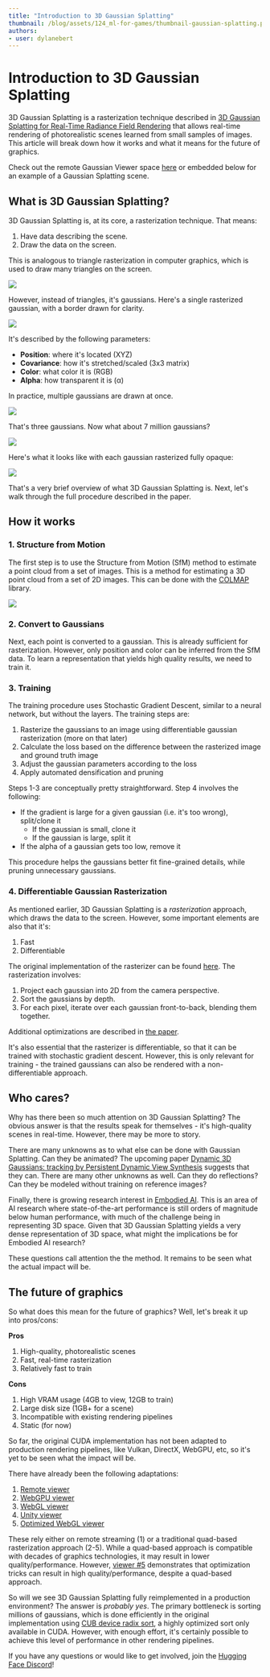 ```yaml
---
title: "Introduction to 3D Gaussian Splatting"
thumbnail: /blog/assets/124_ml-for-games/thumbnail-gaussian-splatting.png
authors:
- user: dylanebert
---
```


<h1>Introduction to 3D Gaussian Splatting</h1>

<!-- {blog_metadata} -->
<!-- {authors} -->


3D Gaussian Splatting is a rasterization technique described in [3D Gaussian Splatting for Real-Time Radiance Field Rendering](https://huggingface.co/papers/2308.04079) that allows real-time rendering of photorealistic scenes learned from small samples of images. This article will break down how it works and what it means for the future of graphics.

Check out the remote Gaussian Viewer space [here](https://huggingface.co/spaces/dylanebert/gaussian-viewer) or embedded below for an example of a Gaussian Splatting scene.

<script type="module" src="https://gradio.s3-us-west-2.amazonaws.com/3.42.0/gradio.js"> </script>
<gradio-app theme_mode="light" space="dylanebert/gaussian-viewer"></gradio-app>

## What is 3D Gaussian Splatting?

3D Gaussian Splatting is, at its core, a rasterization technique. That means:

1. Have data describing the scene.
2. Draw the data on the screen.

This is analogous to triangle rasterization in computer graphics, which is used to draw many triangles on the screen.

![](https://huggingface.co/datasets/huggingface/documentation-images/resolve/main/blog/124_ml-for-games/gaussian/triangle.png)

However, instead of triangles, it's gaussians. Here's a single rasterized gaussian, with a border drawn for clarity.

![](https://huggingface.co/datasets/huggingface/documentation-images/resolve/main/blog/124_ml-for-games/gaussian/single-gaussian.png)

It's described by the following parameters:

- **Position**: where it's located (XYZ)
- **Covariance**: how it's stretched/scaled (3x3 matrix)
- **Color**: what color it is (RGB)
- **Alpha**: how transparent it is (α)

In practice, multiple gaussians are drawn at once.

![](https://huggingface.co/datasets/huggingface/documentation-images/resolve/main/blog/124_ml-for-games/gaussian/three-gaussians.png)

That's three gaussians. Now what about 7 million gaussians?

![](https://huggingface.co/datasets/huggingface/documentation-images/resolve/main/blog/124_ml-for-games/gaussian/bicycle.png)

Here's what it looks like with each gaussian rasterized fully opaque:

![](https://huggingface.co/datasets/huggingface/documentation-images/resolve/main/blog/124_ml-for-games/gaussian/ellipsoids.png)

That's a very brief overview of what 3D Gaussian Splatting is. Next, let's walk through the full procedure described in the paper.

## How it works

### 1. Structure from Motion

The first step is to use the Structure from Motion (SfM) method to estimate a point cloud from a set of images. This is a method for estimating a 3D point cloud from a set of 2D images. This can be done with the [COLMAP](https://colmap.github.io/) library.

![](https://huggingface.co/datasets/huggingface/documentation-images/resolve/main/blog/124_ml-for-games/gaussian/points.png)

### 2. Convert to Gaussians

Next, each point is converted to a gaussian. This is already sufficient for rasterization. However, only position and color can be inferred from the SfM data. To learn a representation that yields high quality results, we need to train it.

### 3. Training

The training procedure uses Stochastic Gradient Descent, similar to a neural network, but without the layers. The training steps are:

1. Rasterize the gaussians to an image using differentiable gaussian rasterization (more on that later)
2. Calculate the loss based on the difference between the rasterized image and ground truth image
3. Adjust the gaussian parameters according to the loss
4. Apply automated densification and pruning

Steps 1-3 are conceptually pretty straightforward. Step 4 involves the following:

- If the gradient is large for a given gaussian (i.e. it's too wrong), split/clone it
  - If the gaussian is small, clone it
  - If the gaussian is large, split it
- If the alpha of a gaussian gets too low, remove it

This procedure helps the gaussians better fit fine-grained details, while pruning unnecessary gaussians.

### 4. Differentiable Gaussian Rasterization

As mentioned earlier, 3D Gaussian Splatting is a *rasterization* approach, which draws the data to the screen. However, some important elements are also that it's:

1. Fast
2. Differentiable

The original implementation of the rasterizer can be found [here](https://github.com/graphdeco-inria/diff-gaussian-rasterization). The rasterization involves:

1. Project each gaussian into 2D from the camera perspective.
2. Sort the gaussians by depth.
3. For each pixel, iterate over each gaussian front-to-back, blending them together.

Additional optimizations are described in [the paper](https://huggingface.co/papers/2308.04079).

It's also essential that the rasterizer is differentiable, so that it can be trained with stochastic gradient descent. However, this is only relevant for training - the trained gaussians can also be rendered with a non-differentiable approach.

## Who cares?

Why has there been so much attention on 3D Gaussian Splatting? The obvious answer is that the results speak for themselves - it's high-quality scenes in real-time. However, there may be more to story.

There are many unknowns as to what else can be done with Gaussian Splatting. Can they be animated? The upcoming paper [Dynamic 3D Gaussians: tracking by Persistent Dynamic View Synthesis](https://arxiv.org/pdf/2308.09713) suggests that they can. There are many other unknowns as well. Can they do reflections? Can they be modeled without training on reference images?

Finally, there is growing research interest in [Embodied AI](https://ieeexplore.ieee.org/iel7/7433297/9741092/09687596.pdf). This is an area of AI research where state-of-the-art performance is still orders of magnitude below human performance, with much of the challenge being in representing 3D space. Given that 3D Gaussian Splatting yields a very dense representation of 3D space, what might the implications be for Embodied AI research?

These questions call attention the the method. It remains to be seen what the actual impact will be.

## The future of graphics

So what does this mean for the future of graphics? Well, let's break it up into pros/cons:

**Pros**
1. High-quality, photorealistic scenes
2. Fast, real-time rasterization
3. Relatively fast to train

**Cons**
1. High VRAM usage (4GB to view, 12GB to train)
2. Large disk size (1GB+ for a scene)
3. Incompatible with existing rendering pipelines
3. Static (for now)

So far, the original CUDA implementation has not been adapted to production rendering pipelines, like Vulkan, DirectX, WebGPU, etc, so it's yet to be seen what the impact will be.

There have already been the following adaptations:
1. [Remote viewer](https://huggingface.co/spaces/dylanebert/gaussian-viewer)
2. [WebGPU viewer](https://github.com/cvlab-epfl/gaussian-splatting-web)
3. [WebGL viewer](https://huggingface.co/spaces/cakewalk/splat)
4. [Unity viewer](https://github.com/aras-p/UnityGaussianSplatting)
5. [Optimized WebGL viewer](https://gsplat.tech/)

These rely either on remote streaming (1) or a traditional quad-based rasterization approach (2-5). While a quad-based approach is compatible with decades of graphics technologies, it may result in lower quality/performance. However, [viewer #5](https://gsplat.tech/) demonstrates that optimization tricks can result in high quality/performance, despite a quad-based approach.

So will we see 3D Gaussian Splatting fully reimplemented in a production environment? The answer is *probably yes*. The primary bottleneck is sorting millions of gaussians, which is done efficiently in the original implementation using [CUB device radix sort](https://nvlabs.github.io/cub/structcub_1_1_device_radix_sort.html), a highly optimized sort only available in CUDA. However, with enough effort, it's certainly possible to achieve this level of performance in other rendering pipelines.

If you have any questions or would like to get involved, join the [Hugging Face Discord](https://hf.co/join/discord)!